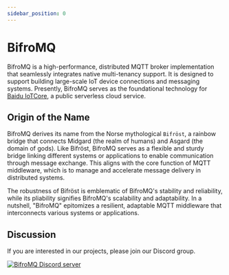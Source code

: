 ```yaml
---
sidebar_position: 0
---
```


# BifroMQ

BifroMQ is a high-performance, distributed MQTT broker implementation that seamlessly integrates native multi-tenancy
support. It is designed to support building large-scale IoT device connections and messaging systems. Presently, BifroMQ serves as the foundational technology for [Baidu IoTCore](https://cloud.baidu.com/product/iot.html), a public serverless
cloud service.

## Origin of the Name

BifroMQ derives its name from the Norse mythological `Bifröst`, a rainbow bridge that connects Midgard (the realm of humans) and Asgard (the domain of gods). Like Bifröst, BifroMQ serves as a flexible and sturdy bridge linking different systems or applications to enable communication through message exchange. This aligns with the core function of MQTT middleware, which is to manage and accelerate message delivery in distributed systems.

The robustness of Bifröst is emblematic of BifroMQ's stability and reliability, while its pliability signifies BifroMQ's scalability and adaptability. In a nutshell, "BifroMQ" epitomizes a resilient, adaptable MQTT middleware that interconnects various systems or applications.

## Discussion

If you are interested in our projects, please join our Discord group.

<a href="https://discord.gg/Pfs3QRadRB"><img src="https://img.shields.io/discord/1115542029531885599?logo=discord&logoColor=white" alt="BifroMQ Discord server" /></a>
